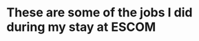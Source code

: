 These are some of the jobs I did during my stay at ESCOM
==========================================================
